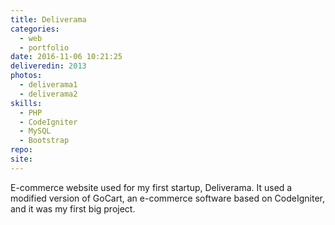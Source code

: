 ```yaml
---
title: Deliverama
categories:
  - web
  - portfolio
date: 2016-11-06 10:21:25
deliveredin: 2013
photos:
  - deliverama1
  - deliverama2
skills:
  - PHP
  - CodeIgniter
  - MySQL
  - Bootstrap
repo:
site:
---
```

E-commerce website used for my first startup, Deliverama. It used a modified version of GoCart, an e-commerce software based on CodeIgniter, and it was my first big project.
